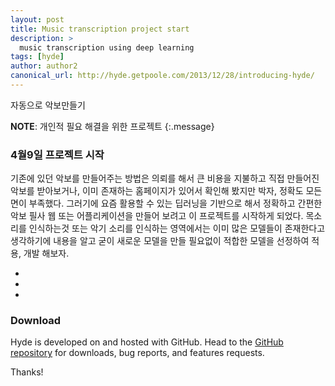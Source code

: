 ```yaml
---
layout: post
title: Music transcription project start
description: >
  music transcription using deep learning
tags: [hyde]
author: author2
canonical_url: http://hyde.getpoole.com/2013/12/28/introducing-hyde/
---
```


자동으로 악보만들기

**NOTE**: 개인적 필요 해결을 위한 프로젝트
{:.message}

### 4월9일 프로젝트 시작

기존에 있던 악보를 만들어주는 방법은 의뢰를 해서 큰 비용을 지불하고 직접 만들어진 악보를 받아보거나, 이미 존재하는 홈페이지가 있어서 확인해 봤지만 박자, 정확도 모든면이 부족했다.
그러기에 요즘 활용할 수 있는 딥러닝을 기반으로 해서 정확하고 간편한 악보 필사 웹 또는 어플리케이션을 만들어 보려고 이 프로젝트를 시작하게 되었다. 목소리를 인식하는것 또는 악기 소리를 인식하는 영역에서는 이미 많은 모델들이 존재한다고 생각하기에 내용을 알고 굳이 새로운 모델을 만들 필요없이 적합한 모델을 선정하여 적용, 개발 해보자.

* 
*
* 




### Download

Hyde is developed on and hosted with GitHub. Head to the [GitHub repository](https://github.com/poole/hyde) for downloads, bug reports, and features requests.

Thanks!

[docs]: ../docs/7.5.2/index.md
